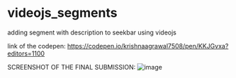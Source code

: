 # videojs_segments
adding segment with description to seekbar using videojs

link of the codepen:
https://codepen.io/krishnaagrawal7508/pen/KKJGvxa?editors=1100

SCREENSHOT OF THE FINAL SUBMISSION:
![image](https://github.com/krishnaagrawal7508/videojs_segments/assets/120992509/bf1534a9-5f75-4a96-a88a-c1b5c40f73fc)
